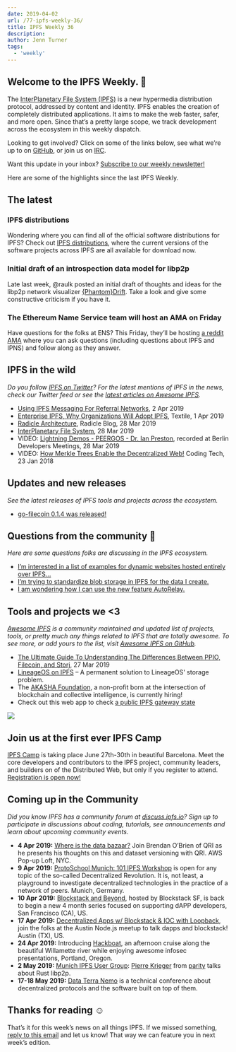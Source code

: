 ```yaml
---
date: 2019-04-02
url: /77-ipfs-weekly-36/
title: IPFS Weekly 36
description:
author: Jenn Turner
tags:
  - 'weekly'
---
```


## Welcome to the IPFS Weekly. 👋

The [InterPlanetary File System (IPFS)](https://ipfs.io/) is a new hypermedia distribution protocol, addressed by content and identity. IPFS enables the creation of completely distributed applications. It aims to make the web faster, safer, and more open. Since that’s a pretty large scope, we track development across the ecosystem in this weekly dispatch.

Looking to get involved? Click on some of the links below, see what we’re up to on [GitHub](https://github.com/ipfs), or join us on [IRC](https://riot.im/app/#/room/#ipfs:matrix.org).

Want this update in your inbox? [Subscribe to our weekly newsletter!](http://eepurl.com/gL2Pi5)

Here are some of the highlights since the last IPFS Weekly.

## The latest

### IPFS distributions

Wondering where you can find all of the official software distributions for IPFS? Check out [IPFS distributions](https://dist.ipfs.io/), where the current versions of the software projects across IPFS are all available for download now.

### Initial draft of an introspection data model for libp2p

Late last week, @raulk posted an initial draft of thoughts and ideas for the libp2p network visualizer [{Phantom}Drift](https://github.com/libp2p/notes/pull/9/files). Take a look and give some constructive criticism if you have it.

### The Ethereum Name Service team will host an AMA on Friday

Have questions for the folks at ENS? This Friday, they’ll be hosting [a reddit AMA](https://www.reddit.com/r/ethereum/comments/b8ahym/the_ethereum_name_service_ens_team_will_host_an/) where you can ask questions (including questions about IPFS and IPNS) and follow along as they answer.

## IPFS in the wild

_Do you follow [IPFS on Twitter](https://twitter.com/IPFSbot)? For the latest mentions of IPFS in the news, check our Twitter feed or see the [latest articles on Awesome IPFS](https://awesome.ipfs.io/categories/articles/)._

- [Using IPFS Messaging For Referral Networks](https://medium.com/2key/using-ipfs-messaging-for-referral-networks-aa1f11220a77), 2 Apr 2019
- [Enterprise IPFS, Why Organizations Will Adopt IPFS](https://medium.com/pinata/enterprise-ipfs-6afcf76b28a0), Textile, 1 Apr 2019
- [Radicle Architecture](http://radicle.xyz/blog/index.html), Radicle Blog, 28 Mar 2019
- [InterPlanetary File System](https://medium.com/@snehal1798/interplanetary-file-system-1c00196ae52c), 28 Mar 2019
- VIDEO: [Lightning Demos - PEERGOS - Dr. Ian Preston](https://www.youtube.com/watch?v=Z_tOw1mUyLE), recorded at Berlin Developers Meetings, 28 Mar 2019
- VIDEO: [How Merkle Trees Enable the Decentralized Web!](https://www.youtube.com/watch?v=YIc6MNfv5iQ) Coding Tech, 23 Jan 2018

## Updates and new releases

_See the latest releases of IPFS tools and projects across the ecosystem._

- [go-filecoin 0.1.4 was released!](https://filecoin.io/blog/go-filecoin-0.1.4-release/)

## Questions from the community 🤔

_Here are some questions folks are discussing in the IPFS ecosystem._

- [I’m interested in a list of examples for dynamic websites hosted entirely over IPFS...](https://discuss.ipfs.io/t/looking-for-examples-of-functional-sites-hosted-on-ipfs/4841)
- [I’m trying to standardize blob storage in IPFS for the data I create.](https://discuss.ipfs.io/t/adding-ipfs-support-to-known-publishing-system/4862)
- [I am wondering how I can use the new feature AutoRelay.](https://discuss.ipfs.io/t/feature-autorelay/5094)

## Tools and projects we <3

_[Awesome IPFS](https://awesome.ipfs.io/) is a community maintained and updated list of projects, tools, or pretty much any things related to IPFS that are totally awesome. To see more, or add yours to the list, visit [Awesome IPFS on GitHub](https://github.com/ipfs/awesome-ipfs)._

- [The Ultimate Guide To Understanding The Differences Between PPIO, Filecoin, and Storj](https://medium.com/@ppio/differences-between-ppio-filecoin-storj-20cdf7b3b02e), 27 Mar 2019
- [LineageOS on IPFS](https://lineageos-on-ipfs.com/) – A permanent solution to LineageOS' storage problem.
- The [AKASHA Foundation](https://akasha.org/about/), a non-profit born at the intersection of blockchain and collective intelligence, is currently hiring!
- Check out this web app to check [a public IPFS gateway state](https://ipfs.fooock.com/)

![](https://ipfs.io/ipfs/Qmd11gtyigpCjo4MfzXuj9MKuMF3Dj1EZEvbNRZeQE1jd4)

## Join us at the first ever IPFS Camp

[IPFS Camp](https://blog.ipfs.io/72-ann-ipfs-camp/) is taking place June 27th-30th in beautiful Barcelona. Meet the core developers and contributors to the IPFS project, community leaders, and builders on of the Distributed Web, but only if you register to attend. [Registration is open now!](https://camp.ipfs.io/)

## Coming up in the Community

_Did you know IPFS has a community forum at [discuss.ipfs.io](https://discuss.ipfs.io/)? Sign up to participate in discussions about coding, tutorials, see announcements and learn about upcoming community events._

- **4 Apr 2019:** [Where is the data bazaar?](https://www.meetup.com/Deep-Learning-NYC/events/zztcfqyzgbgb/) Join Brendan O’Brien of QRI as he presents his thoughts on this and dataset versioning with QRI. AWS Pop-up Loft, NYC.
- **9 Apr 2019:** [ProtoSchool Munich: 101 IPFS Workshop](https://www.meetup.com/de-DE/Munich-IPFS-User-Group/events/260198694/) is open for any topic of the so-called Decentralized Revolution. It is, not least, a playground to investigate decentralized technologies in the practice of a network of peers. Munich, Germany.
- **10 Apr 2019:** [Blockstack and Beyond](https://www.meetup.com/Blockstack-SF/events/260072145/), hosted by Blockstack SF, is back to begin a new 4 month series focused on supporting dAPP developers, San Francisco (CA), US.
- **17 Apr 2019:** [Decentralized Apps w/ Blockstack & IOC with Loopback](https://www.meetup.com/austinnodejs/events/plgxbqyzgbwb/), join the folks at the Austin Node.js meetup to talk dapps and blockstack! Austin (TX), US.
- **24 Apr 2019:** Introducing [Hackboat](https://hackboat.org/), an afternoon cruise along the beautiful Willamette river while enjoying awesome infosec presentations, Portland, Oregon.
- **2 May 2019:** [Munich IPFS User Group](https://www.meetup.com/de-DE/Munich-IPFS-User-Group/events/259762490/): [Pierre Krieger](https://twitter.com/tomaka17) from [parity](https://www.parity.io/) talks about Rust libp2p.
- **17-18 May 2019:** [Data Terra Nemo](https://dtn.is/) is a technical conference about decentralized protocols and the software built on top of them.

## Thanks for reading ☺️

That’s it for this week’s news on all things IPFS. If we missed something, [reply to this email](mailto:newsletter@ipfs.io) and let us know! That way we can feature you in next week’s edition.
